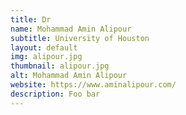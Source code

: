 ```yaml
---
title: Dr
name: Mohammad Amin Alipour
subtitle: University of Houston
layout: default
img: alipour.jpg
thumbnail: alipour.jpg
alt: Mohammad Amin Alipour
website: https://www.aminalipour.com/
description: Foo bar
---
```

